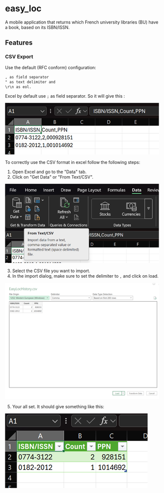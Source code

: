 # easy_loc

A mobile application that returns which French university libraries (BU) have a book, based on its ISBN/ISSN.

## Features
### CSV Export

Use the default (RFC conform) configuration:

    , as field separator
    " as text delimiter and
    \r\n as eol.

Excel  by default use `;` as field separator. So it will give this :

![Example of incorrect CSV formatting in Excel](assets/example-incorrect-formattingexample-incorrect-formatting.png)

To correctly use the CSV format in excel follow the following steps:
 1. Open Excel and go to the "Data" tab.
 2. Click on "Get Data" or "From Text/CSV".

 ![Excel Data tab with From Text/CSV option highlighted](assets/from-text-csv.png)

 3. Select the CSV file you want to import.
 4. In the import dialog, make sure to set the delimiter to `,` and click on load.

 ![Excel import dialog showing comma delimiter selection](assets/delimiter.png)

 5. Your all set. It should give something like this:

 ![Example of correct CSV formatting in Excel after import](assets/correct-formatting.png)
